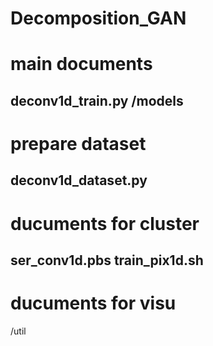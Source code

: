# Decomposition_GAN


# main documents
deconv1d_train.py
/models
--------------------
# prepare dataset
deconv1d_dataset.py
--------------------
# ducuments for cluster
ser_conv1d.pbs
train_pix1d.sh
---------------------
# ducuments for visu
/util
